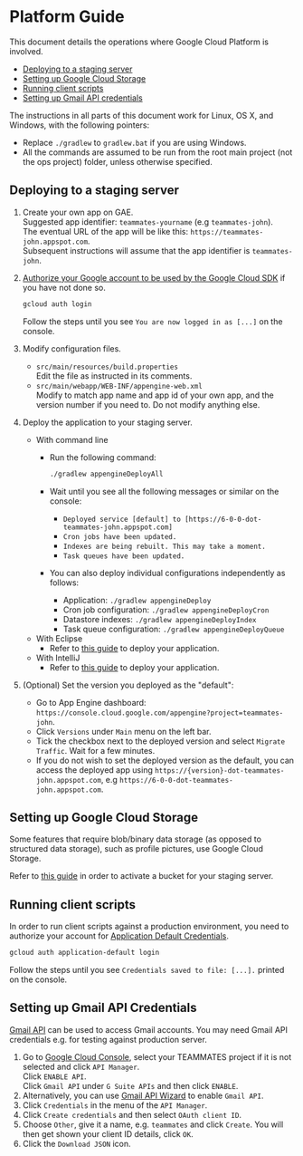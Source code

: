 # Platform Guide

This document details the operations where Google Cloud Platform is involved.

* [Deploying to a staging server](#deploying-to-a-staging-server)
* [Setting up Google Cloud Storage](#setting-up-google-cloud-storage)
* [Running client scripts](#running-client-scripts)
* [Setting up Gmail API credentials](#setting-up-gmail-api-credentials)

The instructions in all parts of this document work for Linux, OS X, and Windows, with the following pointers:
- Replace `./gradlew` to `gradlew.bat` if you are using Windows.
- All the commands are assumed to be run from the root main project (not the ops project) folder, unless otherwise specified.

## Deploying to a staging server

1. Create your own app on GAE.<br>
   Suggested app identifier: `teammates-yourname` (e.g `teammates-john`).<br>
   The eventual URL of the app will be like this: `https://teammates-john.appspot.com`.<br>
   Subsequent instructions will assume that the app identifier is `teammates-john`.

1. [Authorize your Google account to be used by the Google Cloud SDK](https://cloud.google.com/sdk/docs/authorizing) if you have not done so.
   ```sh
   gcloud auth login
   ```
   Follow the steps until you see `You are now logged in as [...]` on the console.

1. Modify configuration files.
   * `src/main/resources/build.properties`<br>
     Edit the file as instructed in its comments.
   * `src/main/webapp/WEB-INF/appengine-web.xml`<br>
     Modify to match app name and app id of your own app, and the version number if you need to. Do not modify anything else.

1. Deploy the application to your staging server.
   * With command line
     * Run the following command:

       ```sh
       ./gradlew appengineDeployAll
       ```
     * Wait until you see all the following messages or similar on the console:
       * `Deployed service [default] to [https://6-0-0-dot-teammates-john.appspot.com]`
       * `Cron jobs have been updated.`
       * `Indexes are being rebuilt. This may take a moment.`
       * `Task queues have been updated.`
     * You can also deploy individual configurations independently as follows:
       * Application: `./gradlew appengineDeploy`
       * Cron job configuration: `./gradlew appengineDeployCron`
       * Datastore indexes: `./gradlew appengineDeployIndex`
       * Task queue configuration: `./gradlew appengineDeployQueue`
   * With Eclipse
     * Refer to [this guide](https://cloud.google.com/eclipse/docs/deploying) to deploy your application.
   * With IntelliJ
     * Refer to [this guide](https://cloud.google.com/tools/intellij/docs/deploy-std#deploying_to_the_standard_environment) to deploy your application.

1. (Optional) Set the version you deployed as the "default":
   * Go to App Engine dashboard: `https://console.cloud.google.com/appengine?project=teammates-john`.
   * Click `Versions` under `Main` menu on the left bar.
   * Tick the checkbox next to the deployed version and select `Migrate Traffic`. Wait for a few minutes.
   * If you do not wish to set the deployed version as the default, you can access the deployed app using
     `https://{version}-dot-teammates-john.appspot.com`, e.g `https://6-0-0-dot-teammates-john.appspot.com`.

## Setting up Google Cloud Storage

Some features that require blob/binary data storage (as opposed to structured data storage), such as profile pictures, use Google Cloud Storage.

Refer to [this guide](https://cloud.google.com/appengine/docs/standard/java/googlecloudstorageclient/setting-up-cloud-storage#activating_a_cloud_storage_bucket) in order to activate a bucket for your staging server.

## Running client scripts

In order to run client scripts against a production environment, you need to authorize your account for [Application Default Credentials](https://developers.google.com/identity/protocols/application-default-credentials).

```sh
gcloud auth application-default login
```

Follow the steps until you see `Credentials saved to file: [...].` printed on the console.

## Setting up Gmail API Credentials

[Gmail API](https://developers.google.com/gmail/api/) can be used to access Gmail accounts.
You may need Gmail API credentials e.g. for testing against production server.

1. Go to [Google Cloud Console](https://console.cloud.google.com/), select your TEAMMATES project if it is not selected and click `API Manager`.\
   Click `ENABLE API`.\
   Click `Gmail API` under `G Suite APIs` and then click `ENABLE`.
1. Alternatively, you can use [Gmail API Wizard](https://console.cloud.google.com/start/api?id=gmail) to enable `Gmail API`.
1. Click `Credentials` in the menu of the `API Manager`.
1. Click `Create credentials` and then select `OAuth client ID`.
1. Choose `Other`, give it a name, e.g. `teammates` and click `Create`. You will then get shown your client ID details, click `OK`.
1. Click the `Download JSON` icon.
